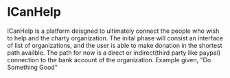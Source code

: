 ICanHelp
======
ICanHelp is a platform deisgned to ultimately connect the people who wish to help and the charty organization.
The inital phase will consist an interface of list of organizations, and the user is able to make donation in the shortest path availble.
The path for now is a direct or indirect(third party like paypal) connection to the bank account of the organization.
Example given, "Do Something Good"

